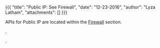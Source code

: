 {{{
  "title": "Public IP: See Firewall",
  "date": "12-23-2016",
  "author": "Lyza Latham",
  "attachments": []
}}}

APIs for Public IP are located within the [Firewall](../Firewall/add-public-ip-address.md) section.

.

.
